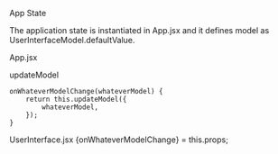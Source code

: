 App State

The application state is instantiated in App.jsx and it defines model as UserInterfaceModel.defaultValue.



App.jsx

updateModel

```
onWhateverModelChange(whateverModel) {
    return this.updateModel({
        whateverModel,
    });
}
```

UserInterface.jsx
{onWhateverModelChange} = this.props;


